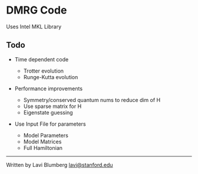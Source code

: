DMRG Code
====

Uses Intel MKL Library


Todo
----

- Time dependent code
	- Trotter evolution
	- Runge-Kutta evolution

- Performance improvements
	- Symmetry/conserved quantum nums to reduce dim of H
	- Use sparse matrix for H
	- Eigenstate guessing

- Use Input File for parameters
	- Model Parameters
	- Model Matrices
	- Full Hamiltonian


---

Written by Lavi Blumberg <lavi@stanford.edu>
